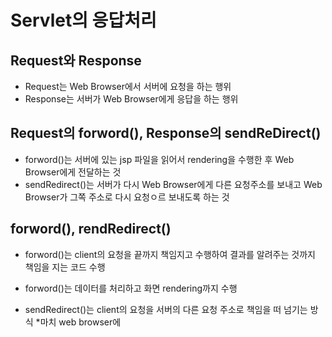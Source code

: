 # Servlet의 응답처리

## Request와 Response
* Request는 Web Browser에서 서버에 요청을 하는 행위
* Response는 서버가 Web Browser에게 응답을 하는 행위

## Request의 forword(), Response의 sendReDirect()
* forword()는 서버에 있는 jsp 파일을 읽어서 rendering을 수행한 후 Web Browser에게 전달하는 것
* sendRedirect()는 서버가 다시 Web Browser에게 다른 요청주소를 보내고
Web Browser가 그쪽 주소로 다시 요청ㅇ르 보내도록 하는 것

## forword(), rendRedirect()
* forword()는 client의 요청을 끝까지 책임지고 수행하여 결과를 알려주는 것까지 책임을 지는 코드 수행
* forword()는 데이터를 처리하고 화면 rendering까지 수행

* sendRedirect()는 client의 요청을 서버의 다른 요청 주소로 책임을 떠 넘기는 방식
*마치 web browser에 

